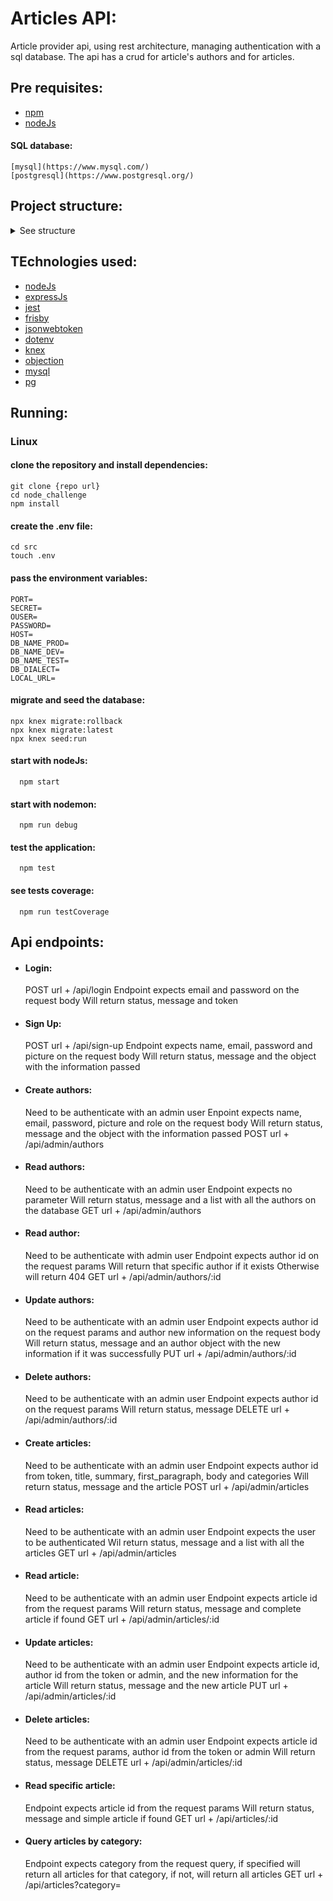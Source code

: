 # Articles API:
  Article provider api, using rest architecture, managing authentication with a sql database.
  The api has a crud for article's authors and for articles.

## Pre requisites:
  - [npm](https://www.npmjs.com/)
  - [nodeJs](https://nodejs.org/en/)
  #### SQL database:
    [mysql](https://www.mysql.com/)
    [postgresql](https://www.postgresql.org/)

## Project structure:
<details>
    <summary>See structure</summary>

```console
.
├──coverage/
├──node_modules/
├──src/
│  ├──controller/
│  │  ├──apiController.js
│  │  ├──articlesController.js
│  │  ├──authorsController.js
│  │  ├──loginController.js
│  │  ├──searchController.js
│  │  └──signUpController.js
│  ├──middlewares/
│  │  ├──auth.js
│  │  ├──errorHandler.js
│  │  └──index.js
│  ├──migrations/
│  │  └──20210105145740_tables.js
│  ├──model/
│  │   ├──articlesModel.js
│  │   └──authorsModel.js
│  ├──seeds/
│  │   └──seed_tables.js
│  ├──services/
│  │   ├──articlesService.js
│  │   └──authorsService.js
│  ├──tests/
│  ├──.env
│  ├──index.js
│  ├──knex.js
│  └──kenxfile.js
├──.env
├──.eslintrc.json
├──.gitignore
├──package-lock.json
├──package.json
└──readme.md
```

</details>

## TEchnologies used:
  - [nodeJs](https://nodejs.org/en/)
  - [expressJs](https://expressjs.com/)
  - [jest](https://jestjs.io/)
  - [frisby](https://www.npmjs.com/package/frisby)
  - [jsonwebtoken](https://www.npmjs.com/package/jsonwebtoken)
  - [dotenv](https://www.npmjs.com/package/dotenv)
  - [knex](http://knexjs.org/)
  - [objection](https://vincit.github.io/objection.js/)
  - [mysql](https://www.mysql.com/)
  - [pg](https://www.postgresql.org/)

## Running:
### Linux
#### clone the repository and install dependencies:
```console
git clone {repo url}
cd node_challenge
npm install
```

#### create the .env file:
```console
cd src
touch .env
```
    
#### pass the environment variables:
```
PORT=
SECRET=
OUSER=
PASSWORD=
HOST=
DB_NAME_PROD=
DB_NAME_DEV=
DB_NAME_TEST=
DB_DIALECT=
LOCAL_URL=
```

#### migrate and seed the database:
```console
npx knex migrate:rollback
npx knex migrate:latest
npx knex seed:run
```

#### start with nodeJs:
```console
  npm start
```

#### start with nodemon:
```console
  npm run debug
```

#### test the application:
```console
  npm test
```

#### see tests coverage:
```console
  npm run testCoverage
```

## Api endpoints:
  - #### Login:
    POST url + /api/login
    Endpoint expects email and password on the request body
    Will return status, message and token

  - #### Sign Up:
    POST url + /api/sign-up
    Endpoint expects name, email, password and picture on the request body
    Will return status, message and the object with the information passed

  - #### Create authors:
    Need to be authenticate with an admin user
    Enpoint expects name, email, password, picture and role on the request body
    Will return status, message and the object with the information passed
    POST url + /api/admin/authors

  - #### Read authors:
    Need to be authenticate with an admin user
    Endpoint expects no parameter
    Will return status, message and a list with all the authors on the database
    GET url + /api/admin/authors

  - #### Read author:
    Need to be authenticate with admin user
    Endpoint expects author id on the request params
    Will return that specific author if it exists
    Otherwise will return 404
    GET url + /api/admin/authors/:id

  - #### Update authors:
    Need to be authenticate with an admin user
    Endpoint expects author id on the request params and author new information
    on the request body
    Will return status, message and an author object with the new information
    if it was successfully
    PUT url + /api/admin/authors/:id

  - #### Delete authors:
    Need to be authenticate with an admin user
    Endpoint expects author id on the request params
    Will return status, message
    DELETE url + /api/admin/authors/:id

  - #### Create articles:
    Need to be authenticate with an admin user
    Endpoint expects author id from token, title, summary, first_paragraph,
    body and categories
    Will return status, message and the article
    POST url + /api/admin/articles

  - #### Read articles:
    Need to be authenticate with an admin user
    Endpoint expects the user to be authenticated
    Wil return status, message and a list with all the articles
    GET url + /api/admin/articles

  - #### Read article:
    Need to be authenticate with an admin user
    Endpoint expects article id from the request params
    Will return status, message and complete article if found
    GET url + /api/admin/articles/:id

  - #### Update articles:
    Need to be authenticate with an admin user
    Endpoint expects article id, author id from the token or admin, and the
    new information for the article
    Will return status, message and the new article
    PUT url + /api/admin/articles/:id

  - #### Delete articles:
    Need to be authenticate with an admin user
    Endpoint expects article id from the request params, author id from the
    token or admin
    Will return status, message
    DELETE url + /api/admin/articles/:id

  - #### Read specific article:
    Endpoint expects article id from the request params
    Will return status, message and simple article if found
    GET url + /api/articles/:id

  - #### Query articles by category:
    Endpoint expects category from the request query, if specified will return
    all articles for that category, if not, will return all articles
    GET url + /api/articles?category=
